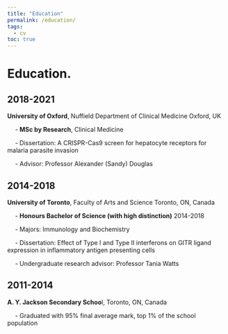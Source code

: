 ```yaml
---
title: "Education"
permalink: /education/
tags:
  - cv
toc: true
---
```



# Education.




## 2018-2021
**University  of  Oxford**,  Nuffield  Department  of  Clinical  Medicine  Oxford,  UK

&emsp;  - **MSc  by  Research**,  Clinical  Medicine

&emsp;  - Dissertation:  A  CRISPR-Cas9  screen  for  hepatocyte  receptors  for  malaria  parasite  invasion

&emsp;  - Advisor:  Professor  Alexander  (Sandy)  Douglas




## 2014-2018
**University  of  Toronto**,  Faculty  of  Arts  and  Science  Toronto,  ON,  Canada

&emsp;  - **Honours  Bachelor  of  Science  (with  high  distinction)**  2014-2018

&emsp;  - Majors:  Immunology  and  Biochemistry

&emsp;  - Dissertation: Effect  of  Type  I  and  Type  II  interferons   on  GITR  ligand  expression  in  inflammatory  antigen presenting cells

&emsp;  - Undergraduate  research  advisor:  Professor  Tania  Watts




## 2011-2014
**A. Y. Jackson Secondary Schoo**l, Toronto, ON, Canada

&emsp;  - Graduated with 95% final average mark, top 1% of the school population
